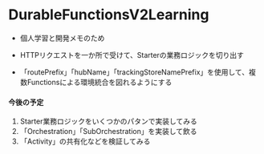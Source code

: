 # DurableFunctionsV2Learning

* 個人学習と開発メモのため

* HTTPリクエストを一か所で受けて、Starterの業務ロジックを切り出す

* 「routePrefix」「hubName」「trackingStoreNamePrefix」を使用して、複数Functionsによる環境統合を図れるようにする

#### 今後の予定
1. Starter業務ロジックをいくつかのパタンで実装してみる
2. 「Orchestration」「SubOrchestration」を実装して飲る
3. 「Activity」の共有化などを検証してみる
